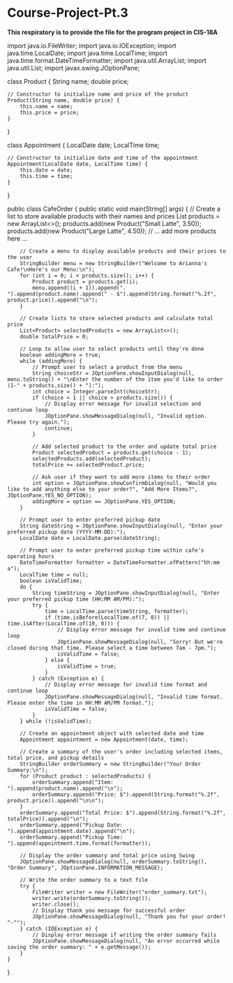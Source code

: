 # Course-Project-Pt.3
**This respiratory is to provide the file for the program project in CIS-18A**









import java.io.FileWriter;
import java.io.IOException;
import java.time.LocalDate;
import java.time.LocalTime;
import java.time.format.DateTimeFormatter;
import java.util.ArrayList;
import java.util.List;
import javax.swing.JOptionPane;

class Product {
    String name;
    double price;

    // Constructor to initialize name and price of the product
    Product(String name, double price) {
        this.name = name;
        this.price = price;
    }
}

class Appointment {
    LocalDate date;
    LocalTime time;

    // Constructor to initialize date and time of the appointment
    Appointment(LocalDate date, LocalTime time) {
        this.date = date;
        this.time = time;
    }
}

public class CafeOrder {
    public static void main(String[] args) {
        // Create a list to store available products with their names and prices
        List<Product> products = new ArrayList<>();
        products.add(new Product("Small Latte", 3.50));
        products.add(new Product("Large Latte", 4.50));
        // ... add more products here ...

        // Create a menu to display available products and their prices to the user
        StringBuilder menu = new StringBuilder("Welcome to Arianna's Cafe!\nHere's our Menu:\n");
        for (int i = 0; i < products.size(); i++) {
            Product product = products.get(i);
            menu.append((i + 1)).append(". ").append(product.name).append(" - $").append(String.format("%.2f", product.price)).append("\n");
        }

        // Create lists to store selected products and calculate total price
        List<Product> selectedProducts = new ArrayList<>();
        double totalPrice = 0;

        // Loop to allow user to select products until they're done
        boolean addingMore = true;
        while (addingMore) {
            // Prompt user to select a product from the menu
            String choiceStr = JOptionPane.showInputDialog(null, menu.toString() + "\nEnter the number of the item you'd like to order (1-" + products.size() + "):");
            int choice = Integer.parseInt(choiceStr);
            if (choice < 1 || choice > products.size()) {
                // Display error message for invalid selection and continue loop
                JOptionPane.showMessageDialog(null, "Invalid option. Please try again.");
                continue;
            }

            // Add selected product to the order and update total price
            Product selectedProduct = products.get(choice - 1);
            selectedProducts.add(selectedProduct);
            totalPrice += selectedProduct.price;

            // Ask user if they want to add more items to their order
            int option = JOptionPane.showConfirmDialog(null, "Would you like to add anything else to your order?", "Add More Items?", JOptionPane.YES_NO_OPTION);
            addingMore = option == JOptionPane.YES_OPTION;
        }

        // Prompt user to enter preferred pickup date
        String dateString = JOptionPane.showInputDialog(null, "Enter your preferred pickup date (YYYY-MM-DD):");
        LocalDate date = LocalDate.parse(dateString);

        // Prompt user to enter preferred pickup time within cafe's operating hours
        DateTimeFormatter formatter = DateTimeFormatter.ofPattern("hh:mm a");
        LocalTime time = null;
        boolean isValidTime;
        do {
            String timeString = JOptionPane.showInputDialog(null, "Enter your preferred pickup time (HH:MM AM/PM):");
            try {
                time = LocalTime.parse(timeString, formatter);
                if (time.isBefore(LocalTime.of(7, 0)) || time.isAfter(LocalTime.of(19, 0))) {
                    // Display error message for invalid time and continue loop
                    JOptionPane.showMessageDialog(null, "Sorry! But we're closed during that time. Please select a time between 7am - 7pm.");
                    isValidTime = false;
                } else {
                    isValidTime = true;
                }
            } catch (Exception e) {
                // Display error message for invalid time format and continue loop
                JOptionPane.showMessageDialog(null, "Invalid time format. Please enter the time in HH:MM AM/PM format.");
                isValidTime = false;
            }
        } while (!isValidTime);

        // Create an appointment object with selected date and time
        Appointment appointment = new Appointment(date, time);

        // Create a summary of the user's order including selected items, total price, and pickup details
        StringBuilder orderSummary = new StringBuilder("Your Order Summary:\n");
        for (Product product : selectedProducts) {
            orderSummary.append("Item: ").append(product.name).append("\n");
            orderSummary.append("Price: $").append(String.format("%.2f", product.price)).append("\n\n");
        }
        orderSummary.append("Total Price: $").append(String.format("%.2f", totalPrice)).append("\n");
        orderSummary.append("Pickup Date: ").append(appointment.date).append("\n");
        orderSummary.append("Pickup Time: ").append(appointment.time.format(formatter));

        // Display the order summary and total price using Swing
        JOptionPane.showMessageDialog(null, orderSummary.toString(), "Order Summary", JOptionPane.INFORMATION_MESSAGE);

        // Write the order summary to a text file
        try {
            FileWriter writer = new FileWriter("order_summary.txt");
            writer.write(orderSummary.toString());
            writer.close();
            // Display thank you message for successful order
            JOptionPane.showMessageDialog(null, "Thank you for your order! ^-^");
        } catch (IOException e) {
            // Display error message if writing the order summary fails
            JOptionPane.showMessageDialog(null, "An error occurred while saving the order summary: " + e.getMessage());
        }
    }
}
